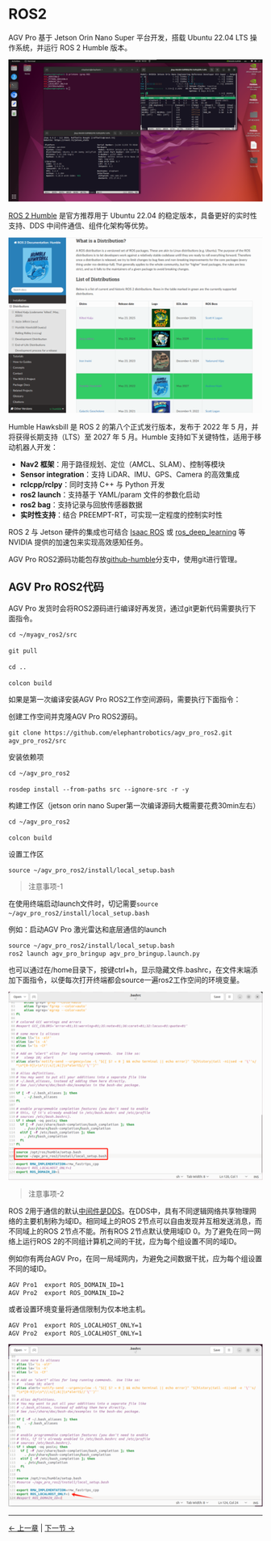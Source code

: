 # ROS2 

AGV Pro 基于 Jetson Orin Nano Super 平台开发，搭载 Ubuntu 22.04 LTS 操作系统，并运行 ROS 2 Humble 版本。

![ros_introduction_2](../../resources/6-SDKDevelopment/6.2/6.2.1/ros_introduction_2.png)

[ROS 2 Humble](https://docs.ros.org/en/humble/index.html) 是官方推荐用于 Ubuntu 22.04 的稳定版本，具备更好的实时性支持、DDS 中间件通信、组件化架构等优势。

![ros_introduction](../../resources/6-SDKDevelopment/6.2/6.2.1/ros_introduction.png)

Humble Hawksbill 是 ROS 2 的第八个正式发行版本，发布于 2022 年 5 月，并将获得长期支持（LTS）至 2027 年 5 月。Humble 支持如下关键特性，适用于移动机器人开发：

- **Nav2 框架**：用于路径规划、定位（AMCL、SLAM）、控制等模块
- **Sensor integration**：支持 LiDAR、IMU、GPS、Camera 的高效集成
- **rclcpp/rclpy**：同时支持 C++ 与 Python 开发
- **ros2 launch**：支持基于 YAML/param 文件的参数化启动
- **ros2 bag**：支持记录与回放传感器数据
- **实时性支持**：结合 PREEMPT-RT，可实现一定程度的控制实时性

ROS 2 与 Jetson 硬件的集成也可结合 [Isaac ROS](https://github.com/NVIDIA-ISAAC-ROS/isaac_ros_visual_slam) 或 [ros_deep_learning](https://github.com/dusty-nv/ros_deep_learning) 等 NVIDIA 提供的加速包来实现高效感知任务。

AGV Pro ROS2源码功能包存放[github-humble](https://github.com/elephantrobotics/agv_pro_ros2)分支中，使用git进行管理。

## AGV Pro ROS2代码

AGV Pro 发货时会将ROS2源码进行编译好再发货，通过git更新代码需要执行下面指令。

```
cd ~/myagv_ros2/src

git pull

cd ..

colcon build
```

如果是第一次编译安装AGV Pro ROS2工作空间源码，需要执行下面指令：

创建工作空间并克隆AGV Pro ROS2源码。

```
git clone https://github.com/elephantrobotics/agv_pro_ros2.git agv_pro_ros2/src
```

安装依赖项

```
cd ~/agv_pro_ros2

rosdep install --from-paths src --ignore-src -r -y
```

构建工作区（jetson orin nano Super第一次编译源码大概需要花费30min左右）

```
cd ~/agv_pro_ros2

colcon build
```

设置工作区

```
source ~/agv_pro_ros2/install/local_setup.bash
```

> 注意事项-1

在使用终端启动launch文件时，切记需要`source ~/agv_pro_ros2/install/local_setup.bash`

例如：启动AGV Pro 激光雷达和底层通信的launch

```
source ~/agv_pro_ros2/install/local_setup.bash
ros2 launch agv_pro_bringup agv_pro_bringup.launch.py
```

也可以通过在/home目录下，按键ctrl+h，显示隐藏文件.bashrc，在文件末端添加下面指令，以便每次打开终端都会source一遍ros2工作空间的环境变量。

![ros_introduction_3](../../resources/6-SDKDevelopment/6.2/6.2.1/ros_introduction_3.png)

> 注意事项-2

ROS 2用于通信的默认[中间件是DDS](https://docs.ros.org/en/humble/Concepts/Intermediate/About-Domain-ID.html)。在DDS中，具有不同逻辑网络共享物理网络的主要机制称为域ID。相同域上的ROS 2节点可以自由发现并互相发送消息，而不同域上的ROS 2节点不能。所有ROS 2节点默认使用域ID 0。为了避免在同一网络上运行ROS 2的不同组计算机之间的干扰，应为每个组设置不同的域ID。

例如你有两台AGV Pro，在同一局域网内，为避免之间数据干扰，应为每个组设置不同的域ID。

```
AGV Pro1  export ROS_DOMAIN_ID=1
AGV Pro2  export ROS_DOMAIN_ID=2
```

或者设置环境变量将通信限制为仅本地主机。

```
AGV Pro1  export ROS_LOCALHOST_ONLY=1
AGV Pro2  export ROS_LOCALHOST_ONLY=1
```

![ros_introduction_4](../../resources/6-SDKDevelopment/6.2/6.2.1/ros_introduction_4.png)

---

[← 上一章](../6.2-ApplicationBaseROS1/6.2.8-Rtabmap.md) | [下一节 →](6.2.2-Real-time_Mapping_with_Gmapping.md)
